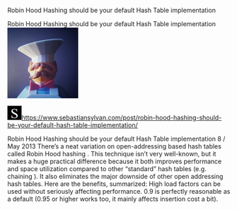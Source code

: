 Robin Hood Hashing should be your default Hash Table implementation

Robin Hood Hashing should be your default Hash Table implementation
![](../_resources/47597dc9a11d541d85efb398f527bd7f.png)

![](../_resources/50df0e6f20f7f000c7f99fc5c4f9dbd0.png)https://www.sebastiansylvan.com/post/robin-hood-hashing-should-be-your-default-hash-table-implementation/

Robin Hood Hashing should be your default Hash Table implementation 8 / May 2013 There’s a neat variation on open-addressing based hash tables called Robin Hood hashing . This technique isn’t very well-known, but it makes a huge practical difference because it both improves performance and space utilization compared to other “standard” hash tables (e.g. chaining ). It also eliminates the major downside of other open addressing hash tables. Here are the benefits, summarized: High load factors can be used without seriously affecting performance. 0.9 is perfectly reasonable as a default (0.95 or higher works too, it mainly affects insertion cost a bit).